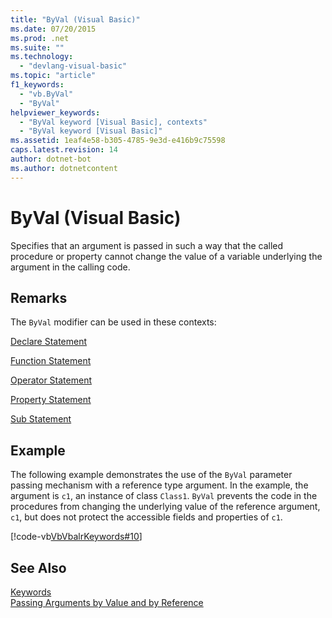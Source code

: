 ```yaml
---
title: "ByVal (Visual Basic)"
ms.date: 07/20/2015
ms.prod: .net
ms.suite: ""
ms.technology: 
  - "devlang-visual-basic"
ms.topic: "article"
f1_keywords: 
  - "vb.ByVal"
  - "ByVal"
helpviewer_keywords: 
  - "ByVal keyword [Visual Basic], contexts"
  - "ByVal keyword [Visual Basic]"
ms.assetid: 1eaf4e58-b305-4785-9e3d-e416b9c75598
caps.latest.revision: 14
author: dotnet-bot
ms.author: dotnetcontent
---
```

# ByVal (Visual Basic)
Specifies that an argument is passed in such a way that the called procedure or property cannot change the value of a variable underlying the argument in the calling code.  
  
## Remarks  
 The `ByVal` modifier can be used in these contexts:  
  
 [Declare Statement](../../../visual-basic/language-reference/statements/declare-statement.md)  
  
 [Function Statement](../../../visual-basic/language-reference/statements/function-statement.md)  
  
 [Operator Statement](../../../visual-basic/language-reference/statements/operator-statement.md)  
  
 [Property Statement](../../../visual-basic/language-reference/statements/property-statement.md)  
  
 [Sub Statement](../../../visual-basic/language-reference/statements/sub-statement.md)  
  
## Example  
 The following example demonstrates the use of the `ByVal` parameter passing mechanism with a reference type argument. In the example, the argument is `c1`, an instance of class `Class1`. `ByVal` prevents the code in the procedures from changing the underlying value of the reference argument, `c1`, but does not protect the accessible fields and properties of `c1`.  
  
 [!code-vb[VbVbalrKeywords#10](../../../visual-basic/language-reference/codesnippet/VisualBasic/byval_1.vb)]  
  
## See Also  
 [Keywords](../../../visual-basic/language-reference/keywords/index.md)  
 [Passing Arguments by Value and by Reference](../../../visual-basic/programming-guide/language-features/procedures/passing-arguments-by-value-and-by-reference.md)
